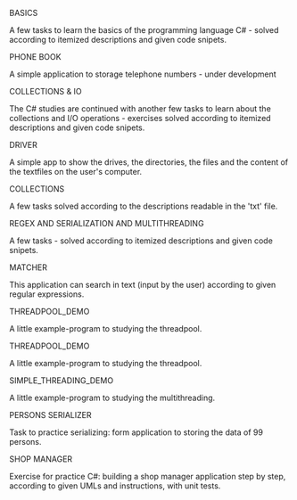 BASICS

A few tasks to learn the basics of the programming language C# - solved according to itemized descriptions and given code snipets.

PHONE BOOK

A simple application to storage telephone numbers - under development

COLLECTIONS & IO

The C# studies are continued with another few tasks to learn about the collections and I/O operations - exercises solved according to itemized descriptions and given code snipets.

DRIVER

A simple app to show the drives, the directories, the files and the content of the textfiles on the user's computer.

COLLECTIONS

A few tasks solved according to the descriptions readable in the 'txt' file.

REGEX AND SERIALIZATION AND MULTITHREADING

A few tasks - solved according to itemized descriptions and given code snipets.

MATCHER

This application can search in text (input by the user) according to given regular expressions.

THREADPOOL_DEMO

A little example-program to studying the threadpool.

THREADPOOL_DEMO

A little example-program to studying the threadpool.

SIMPLE_THREADING_DEMO

A little example-program to studying the multithreading.

PERSONS SERIALIZER

Task to practice serializing: form application to storing the data of 99 persons.

SHOP MANAGER

Exercise for practice C#: building a shop manager application step by step, according to given UMLs and instructions, with unit tests.
